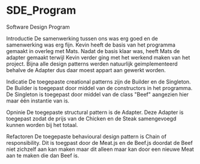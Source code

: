 # SDE_Program
Software Design Program

Introductie
De samenwerking tussen ons was erg goed en de samenwerking was erg fijn.
Kevin heeft de basis van het programma gemaakt in overleg met Mats.
Nadat de basis klaar was, heeft Mats de adapter gemaakt terwijl Kevin verder ging met het werkend maken van het project.
Bijna alle design patterns werden natuurlijk geimplementeerd behalve de Adapter dus daar moest appart aan gewerkt worden.

Indicatie
De toegepaste creational patterns zijn de Builder en de Singleton.
De Builder is toegepast door middel van de constructors in het programma.
De Singleton is toegepast door middel van de class "Beef" aangezien hier maar één instantie van is.

Opninie
De toegepaste structural pattern is de Adapter.
Deze Adapter is toegepast zodat de prijs van de Chicken en de Steak samengevoegd kunnen worden bij het totaal.

Refactoren
De toegepaste behavioural design pattern is Chain of responsibility.
Dit is toegpast door de Meat.js en de Beef.js doordat de Beef niet zichzelf aan kan maken maar dit alleen maar kan door een nieuwe Meat aan te maken die dan Beef is.